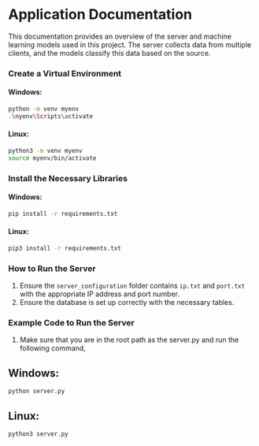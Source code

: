 # Application Documentation
This documentation provides an overview of the server and machine learning models used in this project. The server collects data from multiple clients, and the models classify this data based on the source.

### Create a Virtual Environment
#### Windows:
```sh
python -m venv myenv
.\myenv\Scripts\activate
```

#### Linux:
```sh
python3 -m venv myenv
source myenv/bin/activate
```

### Install the Necessary Libraries
#### Windows:
```sh
pip install -r requirements.txt
```

#### Linux:
```sh
pip3 install -r requirements.txt
```

### How to Run the Server
1. Ensure the `server_configuration` folder contains `ip.txt` and `port.txt` with the appropriate IP address and port number.
2. Ensure the database is set up correctly with the necessary tables.

### Example Code to Run the Server
1. Make sure that you are in the root path as the server.py and run the following command,
## Windows:
```sh
python server.py
```

## Linux:
```sh
python3 server.py
```
